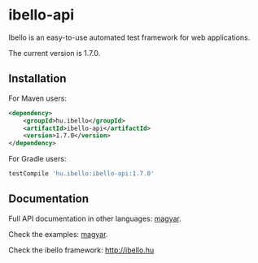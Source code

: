 # ibello-api
Ibello is an easy-to-use automated test framework for web applications.

The current version is 1.7.0.

## Installation

For Maven users:

```xml
<dependency>
    <groupId>hu.ibello</groupId>
    <artifactId>ibello-api</artifactId>
    <version>1.7.0</version>
</dependency>
```

For Gradle users:

```groovy
testCompile 'hu.ibello:ibello-api:1.7.0'
```

## Documentation

Full API documentation in other languages: [magyar](documentation/API.hu.md).

Check the examples: [magyar](documentation/EXAMPLES.hu.md).

Check the ibello framework: http://ibello.hu

